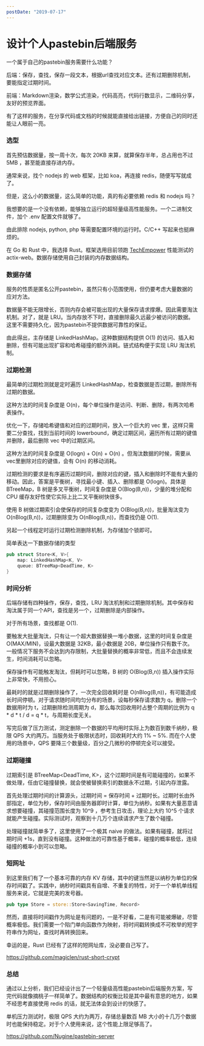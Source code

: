 ```yaml
---
postDate: "2019-07-17"
---
```


# 设计个人pastebin后端服务

一个属于自己的pastebin服务需要什么功能？

后端：保存，查找，保存一段文本，根据url查找对应文本。还有过期删除机制，要能指定过期时间。

前端：Markdown渲染，数学公式渲染，代码高亮，代码行数显示，二维码分享，友好的预览界面。

有了这样的服务，在分享代码或文档的时候就能直接给出链接，方便自己的同时还能让人眼前一亮。

### 选型

首先预估数据量，按一周十次，每次 20KB 来算，就算保存半年，总占用也不过 5MB ，甚至能直接存进内存。

通常来说，找个 nodejs 的 web 框架，比如 koa，再连接 redis，随便写写就成了。

但是，这么小的数据量，这么简单的功能，真的有必要依赖 redis 和 nodejs 吗？

我想要的是一个没有依赖，能够独立运行的超轻量级高性能服务。一个二进制文件，加个 .env 配置文件就够了。

由此排除 nodejs, python, php 等需要配置环境的运行时。C/C++ 写起来也挺麻烦的。

在 Go 和 Rust 中，我选择 Rust。框架选用目前领跑 [TechEmpower](https://www.techempower.com/benchmarks/) 性能测试的 actix-web。数据存储使用自己封装的内存数据结构。

### 数据存储

服务的性质是匿名公开pastebin，虽然只有小范围使用，但仍要考虑大量数据的应对方法。

数据量不能无限增长，否则内存会被可能出现的大量保存请求撑爆。因此需要淘汰机制。对了，就是 LRU。当内存放不下时，直接删除最久远最少被访问的数据。这里不需要持久化，因为pastebin不提供数据可靠性的保证。

由此得出，主存储是 LinkedHashMap。这种数据结构提供 O(1) 的访问、插入和删除，但有可能出现扩容和哈希碰撞的额外消耗。链式结构便于实现 LRU 淘汰机制。

### 过期检测

最简单的过期检测就是定时遍历 LinkedHashMap，检查数据是否过期，删除所有过期的数据。

这种方法的时间复杂度是 O(n)，每个单位操作是访问、判断、删除，有两次哈希表操作。

优化一下，存储哈希键值和对应的过期时间，放入一个巨大的 vec 里，这样只需要二分查找，找到当前时间的 lowerbound，确定过期区间，遍历所有过期的键值并删除，最后删除 vec 中的过期区间。

这种方法的时间复杂度是 O(logn) + O(n) + O(n) 。但淘汰数据的时候，需要从 vec里删除对应的键值，会有 O(n) 的移动消耗。

过期检测的要求是有序遍历过期时间，删除对应的键，插入和删除时不能有大量的移动。因此，答案是平衡树，寻找最小键、插入、删除都是 O(logn)。具体是 BTreeMap，B 树是多叉平衡树，时间复杂度是 O(Blog(B,n))，少量的堆分配和 CPU 缓存友好性使它实际上比二叉平衡树快很多。

使用 B 树做过期索引会使保存的时间复杂度变为 O(Blog(B,n))，批量淘汰变为 O(nBlog(B,n))，过期删除变为 O(nBlog(B,n))，而查找仍是 O(1).

另起一个线程定时运行过期检测删除机制，为存储加个锁即可。

简单表达一下数据存储的类型

```rust
pub struct Store<K, V>{
    map: LinkedHashMap<K, V>
    queue: BTreeMap<DeadTime, K>
}
```

### 时间分析

后端存储有四种操作，保存，查找，LRU 淘汰机制和过期删除机制。其中保存和淘汰属于同一个API，查找是另一个，过期删除是内部操作。

对于所有场景，查找都是 O(1).

要触发大批量淘汰，只有让一个超大数据替换一堆小数据，这里的时间复杂度是 O(MAX/MIN)，设最大数据是 32KB，最小数据是 20B，单位操作只有数千次。一般情况下服务不会达到内存限制，大批量替换的概率非常低，而且不会连续发生，时间消耗可以忽略。

保存操作有可能触发淘汰，但耗时可以忽略，B 树的 O(Blog(B,n)) 插入操作实际上非常快，不用担心。

最耗时的就是过期删除操作了，一次完全回收耗时是 O(nBlog(B,n))，有可能造成长时间停顿。对于请求随时间均匀分布的场景，设每秒保存请求数为 q，删除一个数据用时为 t，过期删除检测周期为 d，那么每次回收用时占整个周期的比例为 q * d * t / d = q * t，与周期长度无关。

写完后做了压力测试，测定删除一个数据的平均用时实际上为数百到数千纳秒，极限 QPS 大约两万。当服务处于极限状态时，回收耗时大约 1% ~ 5%. 而在个人使用的场景中，QPS 要降三个数量级，百分之几微秒的停顿完全可以接受。

### 过期碰撞

过期索引是 BTreeMap<DeadTime, K>，这个过期时间是有可能碰撞的，如果不做处理，任由它碰撞替换，就会使被替换索引的数据永不过期，引起内存泄露。

首先处理过期时间的计算源头，过期时间 = 保存时间 + 过期时长。过期时长由外部指定，单位为秒，保存时间由服务器即时计算，单位为纳秒。如果有大量恶意请求想要碰撞，其碰撞范围长度为 10^9 ，参考生日攻击，理论上大约 10^5 个请求就能产生碰撞。实际测试时，观察到十几万个连续请求产生了数个碰撞。

处理碰撞就简单多了，这里使用了一个极其 naive 的做法。如果有碰撞，就将过期时间 +1s，直到没有碰撞。这种做法的可靠性基于概率，碰撞的概率极低，连续碰撞的概率小到可以忽略。

### 短网址

到这里我们有了一个基本可靠的内存 KV 存储，其中的键当然是以纳秒为单位的保存时间戳了。实践中，纳秒时间戳具有自增、不重复的特性，对于一个单机单线程服务来说，它就是完美的发号器。

```rust
pub type Store = store::Store<SavingTime, Record>
```

然而，直接将时间戳作为网址是有问题的，一是不好看，二是有可能被爆破，尽管概率极低。我们需要一个陷门单向函数作为映射，将时间戳转换成不可枚举的短字符串作为网址，查找时再转换回来。

幸运的是，Rust 已经有了这样的短网址库，没必要自己写了。

<https://github.com/magiclen/rust-short-crypt>

### 总结

通过以上分析，我们已经设计出了一个轻量级高性能pastebin后端服务方案，写完代码就像摘桃子一样简单了。数据结构的权衡比较是其中最有意思的地方，如果不经思考直接使用 redis 的话，就无法体会到设计的快感了。

单机压力测试时，极限 QPS 大约为两万，存储总量数百 MB 大小的十几万个数据时也能保持稳定。对于个人使用来说，这个性能上限足够高了。

<https://github.com/Nugine/pastebin-server>
